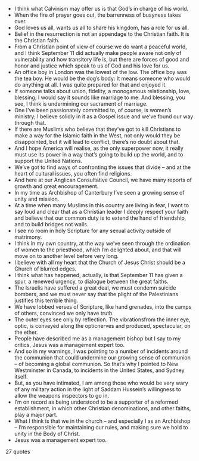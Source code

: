  - I think what Calvinism may offer us is that God’s in charge of his world.
 - When the fire of prayer goes out, the barrenness of busyness takes over.
 - God loves us all, wants us all to share his kingdom, has a role for us all.
 - Belief in the resurrection is not an appendage to the Christian faith. It is the Christian faith.
 - From a Christian point of view of course we do want a peaceful world, and I think September 11 did actually make people aware not only of vulnerability and how transitory life is, but there are forces of good and honor and justice which speak to us of God and his love for us.
 - An office boy in London was the lowest of the low. The office boy was the tea boy. He would be the dog’s body: It means someone who would do anything at all. I was quite prepared for that and enjoyed it.
 - If someone talks about union, fidelity, a monogamous relationship, love, blessing; I would say it sounds like marriage to me. And blessing, you see, I think is undermining our sacrament of marriage.
 - One I’ve been passionately committed to, of course, is women’s ministry; I believe solidly in it as a Gospel issue and we’ve found our way through that.
 - If there are Muslims who believe that they’ve got to kill Christians to make a way for the Islamic faith in the West, not only would they be disappointed, but it will lead to conflict, there’s no doubt about that.
 - And I hope America will realise, as the only superpower now, it really must use its power in a way that’s going to build up the world, and to support the United Nations.
 - We’ve got to find ways of confronting the issues that divide – and at the heart of cultural issues, you often find religions.
 - And here at our Anglican Consultative Council, we have many reports of growth and great encouragement.
 - In my time as Archbishop of Canterbury I’ve seen a growing sense of unity and mission.
 - At a time when many Muslims in this country are living in fear, I want to say loud and clear that as a Christian leader I deeply respect your faith and believe that our common duty is to extend the hand of friendship, and to build bridges not walls.
 - I see no room in holy Scripture for any sexual activity outside of matrimony.
 - I think in my own country, at the way we’ve seen through the ordination of women to the priesthood, which I’m delighted about, and that will move on to another level before very long.
 - I believe with all my heart that the Church of Jesus Christ should be a Church of blurred edges.
 - I think what has happened, actually, is that September 11 has given a spur, a renewed urgency, to dialogue between the great faiths.
 - The Israelis have suffered a great deal, we must condemn suicide bombers, and we must never say that the plight of the Palestinians justifies this terrible thing.
 - We have lobbed verses of Scripture, like hand grenades, into the camps of others, convinced we only have truth.
 - The outer eyes see only by reflection. The vibrationsfrom the inner eye, optic, is conveyed along the opticnerves and produced, spectacular, on the ether.
 - People have described me as a management bishop but I say to my critics, Jesus was a management expert too.
 - And so in my warnings, I was pointing to a number of incidents around the communion that could undermine our growing sense of communion – of becoming a global communion. So that’s why I pointed to New Westminster in Canada, to incidents in the United States, and Sydney itself.
 - But, as you have intimated, I am among those who would be very wary of any military action in the light of Saddam Hussein’s willingness to allow the weapons inspectors to go in.
 - I’m on record as being understood to be a supporter of a reformed establishment, in which other Christian denominations, and other faiths, play a major part.
 - What I think is that we in the church – and especially I as an Archbishop – I’m responsible for maintaining our rules, and making sure we hold to unity in the Body of Christ.
 - Jesus was a management expert too.

27 quotes